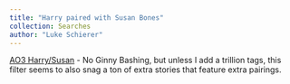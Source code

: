 ```yaml
---
title: "Harry paired with Susan Bones"
collection: Searches
author: "Luke Schierer"
---
```


[AO3 Harry/Susan](
https://archiveofourown.org/works?commit=Sort+and+Filter&work_search%5Bsort_column%5D=revised_at&work_search%5Bother_tag_names%5D=&exclude_work_search%5Bcategory_ids%5D%5B%5D=23&exclude_work_search%5Brelationship_ids%5D%5B%5D=11476&work_search%5Bexcluded_tag_names%5D=Female+Harry+Potter%2CTrans+Male+Character%2CTrans+Character%2CTrans%2CFutanari%2CSlash%2CPre-Slash%2CMale+Slash%2CGen+or+Pre-Slash%2CLGBTQ+Themes%2CLGBTQ+Character%2CLGBTQ+Character+of+Color%2CCommunity%3A+lgbtfest%2CIncest%2CSibling+Incest%2CTwincest%2CGood+Voldemort+%28Harry+Potter%29%2CSomewhat+Good+Voldemort+%28Harry+Potter%29%2CGood+Tom+Riddle%2CGood+Lucius+Malfoy%2CGood+Vernon+Dursley%2CGood+Dudley+Dursley%2CSane+Tom+Riddle%2CSane+Voldemort+%28Harry+Potter%29%2CSeveritus+%7C+Severus+Snape+is+Harry+Potter%27s+Parent%2CNice+Severus+Snape%2CMentor+Severus+Snape%2CAlbus+Severus+Potter%2CScorpius+Malfoy%2FAlbus+Severus+Potter%2CLily+Evans+Potter%2FSeverus+Snape%2CHarry+Potter%2FSeverus+Snape%2CDraco+Malfoy%2FHarry+Potter%2CHermione+Granger%2FDraco+Malfoy%2CHermione+Granger%2FHarry+Potter%2CHermione+Granger%2FHarry+Potter%2FRon+Weasley%2CHermione+Granger%2FHarry+Potter%2FGinny+Weasley%2CHermione+Granger%2FDraco+Malfoy%2FHarry+Potter%2CHermione+Granger%2FDraco+Malfoy%2FTheodore+Nott%2CHermione+Granger%2FDraco+Malfoy%2FBlaise+Zabini%2CHermione+Granger%2FLucius+Malfoy%2CHermione+Granger%2FRemus+Lupin%2CSirius+Black%2FHermione+Granger%2CHermione+Granger%2FBellatrix+Black+Lestrange%2CBellatrix+Black+Lestrange%2FHarry+Potter%2CHarry+Potter%2FAndromeda+Black+Tonks%2CFleur+Delacour%2FHarry+Potter%2CFleur+Delacour%2FHermione+Granger%2CGinny+Weasley+Bashing%2CGood+Draco+Malfoy%2CGood+Slytherins%2CHermione+Granger%2FSeverus+Snape%2CHermione+Granger%2FNarcissa+Black+Malfoy%2CNarcissa+Black+Malfoy%2FHarry+Potter&work_search%5Bcrossover%5D=&work_search%5Bcomplete%5D=&work_search%5Bwords_from%5D=&work_search%5Bwords_to%5D=&work_search%5Bdate_from%5D=&work_search%5Bdate_to%5D=&work_search%5Bquery%5D=&work_search%5Blanguage_id%5D=&tag_id=Susan+Bones*s*Harry+Potter
) - No Ginny Bashing, but unless I add a trillion tags, this filter seems to
also snag a ton of extra stories that feature extra pairings. 
